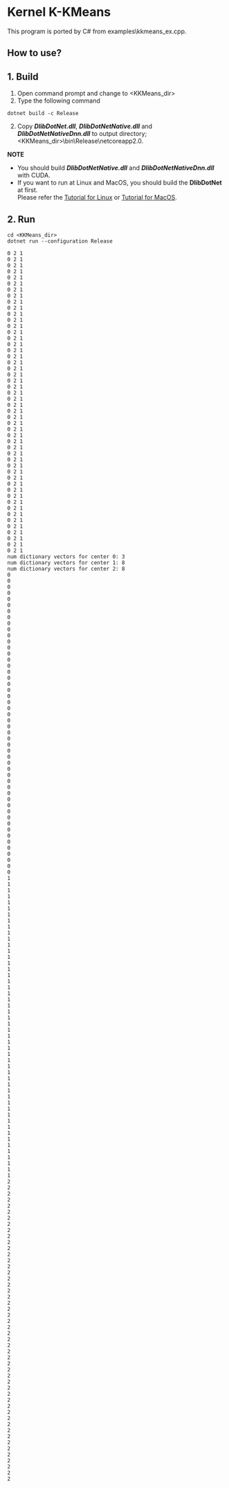 ﻿# Kernel K-KMeans
 
This program is ported by C# from examples\kkmeans_ex.cpp.

## How to use?

## 1. Build

1. Open command prompt and change to &lt;KKMeans_dir&gt;
1. Type the following command
````
dotnet build -c Release
````
2. Copy ***DlibDotNet.dll***, ***DlibDotNetNative.dll*** and ***DlibDotNetNativeDnn.dll*** to output directory; &lt;KKMeans_dir&gt;\bin\Release\netcoreapp2.0.

**NOTE**  
- You should build ***DlibDotNetNative.dll*** and ***DlibDotNetNativeDnn.dll*** with CUDA.
- If you want to run at Linux and MacOS, you should build the **DlibDotNet** at first.  
Please refer the [Tutorial for Linux](https://github.com/takuya-takeuchi/DlibDotNet/wiki/Tutorial-for-Linux) or [Tutorial for MacOS](https://github.com/takuya-takeuchi/DlibDotNet/wiki/Tutorial-for-MacOS).

## 2. Run

````
cd <KKMeans_dir>
dotnet run --configuration Release

0 2 1
0 2 1
0 2 1
0 2 1
0 2 1
0 2 1
0 2 1
0 2 1
0 2 1
0 2 1
0 2 1
0 2 1
0 2 1
0 2 1
0 2 1
0 2 1
0 2 1
0 2 1
0 2 1
0 2 1
0 2 1
0 2 1
0 2 1
0 2 1
0 2 1
0 2 1
0 2 1
0 2 1
0 2 1
0 2 1
0 2 1
0 2 1
0 2 1
0 2 1
0 2 1
0 2 1
0 2 1
0 2 1
0 2 1
0 2 1
0 2 1
0 2 1
0 2 1
0 2 1
0 2 1
0 2 1
0 2 1
0 2 1
0 2 1
0 2 1
num dictionary vectors for center 0: 3
num dictionary vectors for center 1: 8
num dictionary vectors for center 2: 8
0 
0 
0 
0 
0 
0 
0 
0 
0 
0 
0 
0 
0 
0 
0 
0 
0 
0 
0 
0 
0 
0 
0 
0 
0 
0 
0 
0 
0 
0 
0 
0 
0 
0 
0 
0 
0 
0 
0 
0 
0 
0 
0 
0 
0 
0 
0 
0 
0 
0 
1 
1 
1 
1 
1 
1 
1 
1 
1 
1 
1 
1 
1 
1 
1 
1 
1 
1 
1 
1 
1 
1 
1 
1 
1 
1 
1 
1 
1 
1 
1 
1 
1 
1 
1 
1 
1 
1 
1 
1 
1 
1 
1 
1 
1 
1 
1 
1 
1 
1 
2 
2 
2 
2 
2 
2 
2 
2 
2 
2 
2 
2 
2 
2 
2 
2 
2 
2 
2 
2 
2 
2 
2 
2 
2 
2 
2 
2 
2 
2 
2 
2 
2 
2 
2 
2 
2 
2 
2 
2 
2 
2 
2 
2 
2 
2 
2 
2 
2 
2 
````